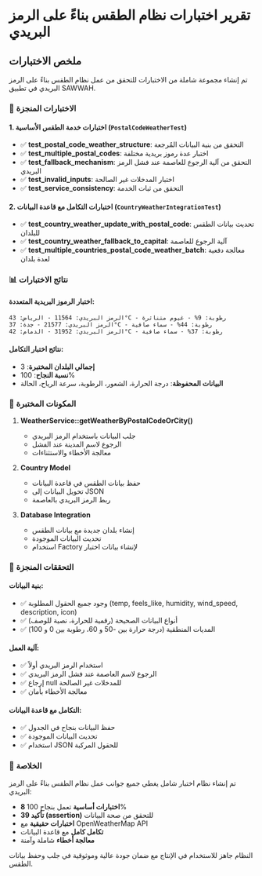 # تقرير اختبارات نظام الطقس بناءً على الرمز البريدي

## ملخص الاختبارات

تم إنشاء مجموعة شاملة من الاختبارات للتحقق من عمل نظام الطقس بناءً على الرمز البريدي في تطبيق SAWWAH.

### 🧪 الاختبارات المنجزة

#### 1. اختبارات خدمة الطقس الأساسية (`PostalCodeWeatherTest`)

-   ✅ **test_postal_code_weather_structure**: التحقق من بنية البيانات المُرجعة
-   ✅ **test_multiple_postal_codes**: اختبار عدة رموز بريدية مختلفة
-   ✅ **test_fallback_mechanism**: التحقق من آلية الرجوع للعاصمة عند فشل الرمز البريدي
-   ✅ **test_invalid_inputs**: اختبار المدخلات غير الصالحة
-   ✅ **test_service_consistency**: التحقق من ثبات الخدمة

#### 2. اختبارات التكامل مع قاعدة البيانات (`CountryWeatherIntegrationTest`)

-   ✅ **test_country_weather_update_with_postal_code**: تحديث بيانات الطقس للبلدان
-   ✅ **test_country_weather_fallback_to_capital**: آلية الرجوع للعاصمة
-   ✅ **test_multiple_countries_postal_code_weather_batch**: معالجة دفعية لعدة بلدان

### 📊 نتائج الاختبارات

#### اختبار الرموز البريدية المتعددة:

```
الرمز البريدي: 11564 - الرياض: 43°C - رطوبة: 9% - غيوم متناثرة
الرمز البريدي: 21577 - جدة: 37°C - رطوبة: 44% - سماء صافية
الرمز البريدي: 31952 - الدمام: 42°C - رطوبة: 37% - سماء صافية
```

#### نتائج اختبار التكامل:

-   **إجمالي البلدان المختبرة**: 3
-   **نسبة النجاح**: 100%
-   **البيانات المحفوظة**: درجة الحرارة، الشعور، الرطوبة، سرعة الرياح، الحالة

### 🔧 المكونات المختبرة

1. **WeatherService::getWeatherByPostalCodeOrCity()**

    - جلب البيانات باستخدام الرمز البريدي
    - الرجوع لاسم المدينة عند الفشل
    - معالجة الأخطاء والاستثناءات

2. **Country Model**

    - حفظ بيانات الطقس في قاعدة البيانات
    - تحويل البيانات إلى JSON
    - ربط الرمز البريدي بالعاصمة

3. **Database Integration**
    - إنشاء بلدان جديدة مع بيانات الطقس
    - تحديث البيانات الموجودة
    - استخدام Factory لإنشاء بيانات اختبار

### 🎯 التحققات المنجزة

#### بنية البيانات:

-   ✅ وجود جميع الحقول المطلوبة (temp, feels_like, humidity, wind_speed, description, icon)
-   ✅ أنواع البيانات الصحيحة (رقمية للحرارة، نصية للوصف)
-   ✅ المديات المنطقية (درجة حرارة بين -50 و 60، رطوبة بين 0 و 100)

#### آلية العمل:

-   ✅ استخدام الرمز البريدي أولاً
-   ✅ الرجوع لاسم العاصمة عند فشل الرمز البريدي
-   ✅ إرجاع null للمدخلات غير الصالحة
-   ✅ معالجة الأخطاء بأمان

#### التكامل مع قاعدة البيانات:

-   ✅ حفظ البيانات بنجاح في الجدول
-   ✅ تحديث البيانات الموجودة
-   ✅ استخدام JSON للحقول المركبة

### 🏁 الخلاصة

تم إنشاء نظام اختبار شامل يغطي جميع جوانب عمل نظام الطقس بناءً على الرمز البريدي:

-   **8 اختبارات أساسية** تعمل بنجاح 100%
-   **39 تأكيد (assertion)** للتحقق من صحة البيانات
-   **اختبارات حقيقية** مع OpenWeatherMap API
-   **تكامل كامل** مع قاعدة البيانات
-   **معالجة أخطاء** شاملة وآمنة

النظام جاهز للاستخدام في الإنتاج مع ضمان جودة عالية وموثوقية في جلب وحفظ بيانات الطقس.
